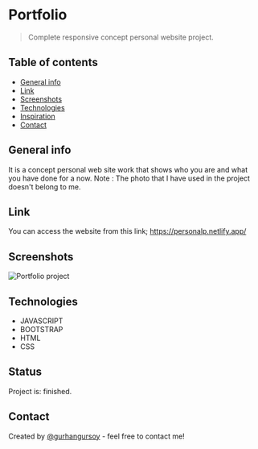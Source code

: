 # Portfolio
> Complete responsive concept personal website project.

## Table of contents
* [General info](#general-info)
* [Link](#link)
* [Screenshots](#screenshots)
* [Technologies](#technologies)
* [Inspiration](#inspiration)
* [Contact](#contact)

## General info
It is a concept personal web site work that shows who you are and what you have done for a now.
Note : The photo that I have used in the project doesn't belong to me.

## Link
You can access the website from this link;
https://personalp.netlify.app/

## Screenshots
![Portfolio project](https://user-images.githubusercontent.com/73755991/104091873-5b464700-5291-11eb-98b5-ae6955373e74.gif)

## Technologies
* JAVASCRIPT
* BOOTSTRAP
* HTML
* CSS

## Status
Project is: finished.

## Contact
Created by [@gurhangursoy](https://www.linkedin.com/in/gurhan-gursoy/) - feel free to contact me!
